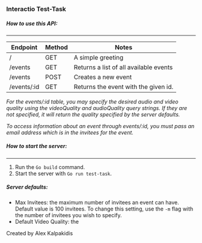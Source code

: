 ### Interactio Test-Task

##### How to use this API:

---

| Endpoint    | Method | Notes                                  |
|-------------|--------|----------------------------------------|
| /           | GET    | A simple greeting                      |
| /events     | GET    | Returns a list of all available events |
| /events     | POST   | Creates a new event                    |
| /events/:id | GET    | Returns the event with the given id.   |

_For the events/:id table, you may specify the desired audio and video quality
using the videoQuality and audioQuality query strings.
If they are not specified, it will return the quality specified by the server defaults._

_To access information about an event through events/:id, you must pass an email address which
is in the invitees for the event._

##### How to start the server: 

---

1. Run the ```Go build``` command.
2. Start the server with ```Go run test-task```.

##### Server defaults: 

- Max Invitees: the maximum number of invitees an event can have. Default value is 100 invitees. To change this setting, use the ```-m``` flag with the number of invitees you wish to specify.
- Default Video Quality: the 

Created by Alex Kalpakidis